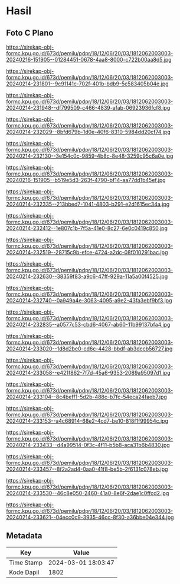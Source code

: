 # Hasil

## Foto C Plano

https://sirekap-obj-formc.kpu.go.id/673d/pemilu/pdpr/18/12/06/20/03/1812062003003-20240216-151905--01284451-0678-4aa8-8000-c722b00aa8d5.jpg

https://sirekap-obj-formc.kpu.go.id/673d/pemilu/pdpr/18/12/06/20/03/1812062003003-20240214-231801--9c91141c-702f-401b-bdb9-5c583405b04e.jpg

https://sirekap-obj-formc.kpu.go.id/673d/pemilu/pdpr/18/12/06/20/03/1812062003003-20240214-231948--df799509-c466-4839-afab-06923936fcf8.jpg

https://sirekap-obj-formc.kpu.go.id/673d/pemilu/pdpr/18/12/06/20/03/1812062003003-20240214-232029--8bfd679b-1d0e-40f6-8310-5984dd20cf74.jpg

https://sirekap-obj-formc.kpu.go.id/673d/pemilu/pdpr/18/12/06/20/03/1812062003003-20240214-232130--3e154c0c-9859-4b8c-8e48-3259c95c6a0e.jpg

https://sirekap-obj-formc.kpu.go.id/673d/pemilu/pdpr/18/12/06/20/03/1812062003003-20240216-151905--b519e5d3-263f-4790-bf14-aa77dd1b45ef.jpg

https://sirekap-obj-formc.kpu.go.id/673d/pemilu/pdpr/18/12/06/20/03/1812062003003-20240214-232335--213bbed7-1041-4803-b291-e2d1615ec34a.jpg

https://sirekap-obj-formc.kpu.go.id/673d/pemilu/pdpr/18/12/06/20/03/1812062003003-20240214-232412--1e807c1b-7f5a-41e0-8c27-6e0c0419c850.jpg

https://sirekap-obj-formc.kpu.go.id/673d/pemilu/pdpr/18/12/06/20/03/1812062003003-20240214-232519--28715c9b-efce-4724-a2dc-08f010291bac.jpg

https://sirekap-obj-formc.kpu.go.id/673d/pemilu/pdpr/18/12/06/20/03/1812062003003-20240214-232630--38359f83-a9c6-47ff-929a-11a5a00f4525.jpg

https://sirekap-obj-formc.kpu.go.id/673d/pemilu/pdpr/18/12/06/20/03/1812062003003-20240214-232740--0a949a4e-3063-4095-a9e2-43fa3ebf9bf3.jpg

https://sirekap-obj-formc.kpu.go.id/673d/pemilu/pdpr/18/12/06/20/03/1812062003003-20240214-232835--a0577c53-cbd6-4067-ab60-11b99137bfa4.jpg

https://sirekap-obj-formc.kpu.go.id/673d/pemilu/pdpr/18/12/06/20/03/1812062003003-20240214-233020--1d8d2be0-cd6c-4428-bbdf-ab3decb56727.jpg

https://sirekap-obj-formc.kpu.go.id/673d/pemilu/pdpr/18/12/06/20/03/1812062003003-20240214-233058--e421f862-7f7d-45a6-9353-2089a95097d1.jpg

https://sirekap-obj-formc.kpu.go.id/673d/pemilu/pdpr/18/12/06/20/03/1812062003003-20240214-233104--8c4beff1-5d2b-488c-b7fc-54eca24faeb7.jpg

https://sirekap-obj-formc.kpu.go.id/673d/pemilu/pdpr/18/12/06/20/03/1812062003003-20240214-233153--a4c68914-68e2-4cd7-be10-818f1f99954c.jpg

https://sirekap-obj-formc.kpu.go.id/673d/pemilu/pdpr/18/12/06/20/03/1812062003003-20240214-233433--d4a99514-0f3c-4f11-b5b8-aca31b6b4830.jpg

https://sirekap-obj-formc.kpu.go.id/673d/pemilu/pdpr/18/12/06/20/03/1812062003003-20240214-233457--8f2a2ad4-0aa0-41f8-be5b-2f6131c078eb.jpg

https://sirekap-obj-formc.kpu.go.id/673d/pemilu/pdpr/18/12/06/20/03/1812062003003-20240214-233530--46c8e050-2460-41a0-8e6f-2dae1c0ffcd2.jpg

https://sirekap-obj-formc.kpu.go.id/673d/pemilu/pdpr/18/12/06/20/03/1812062003003-20240214-233621--04ecc0c9-3935-46cc-8f30-a36bbe04e344.jpg


## Metadata

| Key        | Value               |
| ---------- | ------------------- |
| Time Stamp | 2024-03-01 18:03:47 |
| Kode Dapil | 1802                |



